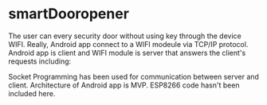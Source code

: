 # smartDooropener
The user can every security door without using key through the device WIFI. Really, Android app connect to a WIFI modeule via TCP/IP protocol. Android app is client and WIFI module is server that answers the client's requests including:

Socket Programming has been used for communication between server and client.
Architecture of Android app is MVP.
ESP8266 code hasn't been included here.
